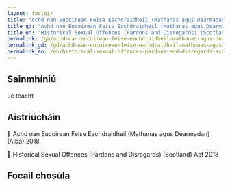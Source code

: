 ```yaml
---
layout: focloir
title: "Achd nan Eucoirean Feise Eachdraidheil (Mathanas agus Dearmadan) (Alba) 2018"
title_gd: "Achd nan Eucoirean Feise Eachdraidheil (Mathanas agus Dearmadan) (Alba) 2018"
title_en: "Historical Sexual Offences (Pardons and Disregards) (Scotland) Act 2018"
permalink: /ga/achd-nan-eucoirean-feise-eachdraidheil-mathanas-agus-dearmadan-alba-2018/
permalink_gd: /gd/achd-nan-eucoirean-feise-eachdraidheil-mathanas-agus-dearmadan-alba-2018/
permalink_en: /en/historical-sexual-offences-pardons-and-disregards-scotland-act-2018/
---
```


## Sainmhíniú

Le teacht

## Aistriúcháin

&#x1f3f4;&#xe0067;&#xe0062;&#xe0073;&#xe0063;&#xe0074;&#xe007f; Achd nan Eucoirean Feise Eachdraidheil (Mathanas agus Dearmadan) (Alba) 2018

&#x1f3f4;&#xe0067;&#xe0062;&#xe0065;&#xe006e;&#xe0067;&#xe007f; Historical Sexual Offences (Pardons and Disregards) (Scotland) Act 2018

## Focail chosúla